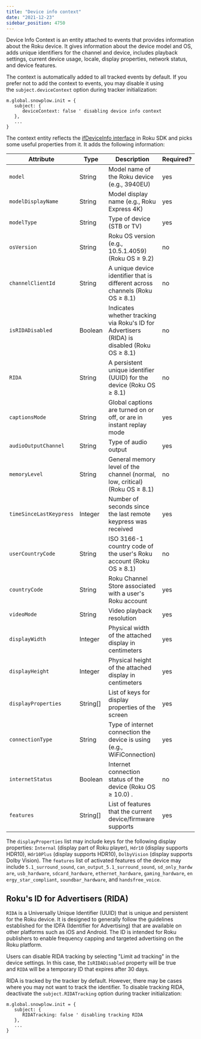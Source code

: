 ```yaml
---
title: "Device info context"
date: "2021-12-23"
sidebar_position: 4750
---
```


Device Info Context is an entity attached to events that provides information about the Roku device. It gives information about the device model and OS, adds unique identifiers for the channel and device, includes playback settings, current device usage, locale, display properties, network status, and device features.

The context is automatically added to all tracked events by default. If you prefer not to add the context to events, you may disable it using the `subject.deviceContext` option during tracker initialization:

```
m.global.snowplow.init = {
   subject: {
      deviceContext: false ' disabling device info context
   },
   ...
}
```

The context entity reflects the [ifDeviceInfo interface](https://developer.roku.com/en-gb/docs/references/brightscript/interfaces/ifdeviceinfo.md) in Roku SDK and picks some useful properties from it. It adds the following information:

| Attribute               | Type       | Description                                                                                 | Required? |
| ----------------------- | ---------- | ------------------------------------------------------------------------------------------- | --------- |
| `model`                 | String     | Model name of the Roku device (e.g., 3940EU)                                                | yes       |
| `modelDisplayName`      | String     | Model display name (e.g., Roku Express 4K)                                                  | yes       |
| `modelType`             | String     | Type of device (STB or TV)                                                                  | yes       |
| `osVersion`             | String     | Roku OS version (e.g., 10.5.1.4059) (Roku OS ≥ 9.2)                                         | no        |
| `channelClientId`       | String     | A unique device identifier that is different across channels (Roku OS ≥ 8.1)                | no        |
| `isRIDADisabled`        | Boolean    | Indicates whether tracking via Roku's ID for Advertisers (RIDA) is disabled (Roku OS ≥ 8.1) | no        |
| `RIDA`                  | String     | A persistent unique identifier (UUID) for the device (Roku OS ≥ 8.1)                        | no        |
| `captionsMode`          | String     | Global captions are turned on or off, or are in instant replay mode                         | yes       |
| `audioOutputChannel`    | String     | Type of audio output                                                                        | yes       |
| `memoryLevel`           | String     | General memory level of the channel (normal, low, critical) (Roku OS ≥ 8.1)                 | no        |
| `timeSinceLastKeypress` | Integer    | Number of seconds since the last remote keypress was received                               | yes       |
| `userCountryCode`       | String     | ISO 3166-1 country code of the user's Roku account (Roku OS ≥ 8.1)                          | no        |
| `countryCode`           | String     | Roku Channel Store associated with a user's Roku account                                    | yes       |
| `videoMode`             | String     | Video playback resolution                                                                   | yes       |
| `displayWidth`          | Integer    | Physical width of the attached display in centimeters                                       | yes       |
| `displayHeight`         | Integer    | Physical height of the attached display in centimeters                                      | yes       |
| `displayProperties`     | String\[\] | List of keys for display properties of the screen                                           | yes       |
| `connectionType`        | String     | Type of internet connection the device is using (e.g., WiFiConnection)                      | yes       |
| `internetStatus`        | Boolean    | Internet connection status of the device (Roku OS ≥ 10.0) .                                 | no        |
| `features`              | String\[\] | List of features that the current device/firmware supports                                  | yes       |

The `displayProperties` list may include keys for the following display properties: `Internal` (display part of Roku player), `Hdr10` (display supports HDR10), `Hdr10Plus` (display supports HDR10), `DolbyVision` (display supports Dolby Vision). The `features` list of activated features of the device may include `5.1_surround_sound`, `can_output_5.1_surround_sound`, `sd_only_hardware`, `usb_hardware`, `sdcard_hardware`, `ethernet_hardware`, `gaming_hardware`, `energy_star_compliant`, `soundbar_hardware`, and `handsfree_voice`.

## Roku's ID for Advertisers (RIDA)

`RIDA` is a Universally Unique Identifier (UUID) that is unique and persistent for the Roku device. It is designed to generally follow the guidelines established for the IDFA (Identifier for Advertising) that are available on other platforms such as iOS and Android. The ID is intended for Roku publishers to enable frequency capping and targeted advertising on the Roku platform.

Users can disable RIDA tracking by selecting "Limit ad tracking" in the device settings. In this case, the `IsRIDADisabled` property will be true and `RIDA` will be a temporary ID that expires after 30 days.

RIDA is tracked by the tracker by default. However, there may be cases where you may not want to track the identifier. To disable tracking RIDA, deactivate the `subject.RIDATracking` option during tracker initialization:

```
m.global.snowplow.init = {
   subject: {
      RIDATracking: false ' disabling tracking RIDA
   },
   ...
}
```
